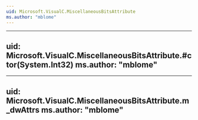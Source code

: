 ```yaml
---
uid: Microsoft.VisualC.MiscellaneousBitsAttribute
ms.author: "mblome"
---
```


---
uid: Microsoft.VisualC.MiscellaneousBitsAttribute.#ctor(System.Int32)
ms.author: "mblome"
---

---
uid: Microsoft.VisualC.MiscellaneousBitsAttribute.m_dwAttrs
ms.author: "mblome"
---
